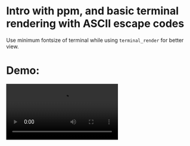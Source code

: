 # Intro with ppm, and basic terminal rendering with ASCII escape codes

Use minimum fontsize of terminal while using `terminal_render` for better view.

# Demo:
![demo](./ppm.mp4)
